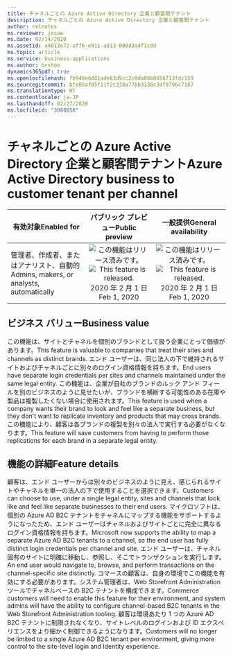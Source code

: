 ```yaml
---
title: チャネルごとの Azure Active Directory 企業と顧客間テナント
description: チャネルごとの Azure Active Directory 企業と顧客間テナント
author: relnotes
ms.reviewer: josaw
ms.date: 02/14/2020
ms.assetid: a4013e72-aff6-e911-a813-000d3a4f1cdd
ms.topic: article
ms.service: business-applications
ms.author: brshoo
dynamics365pdf: true
ms.openlocfilehash: fb948e6d81ade63d5cc2c0da0bb0b56713fdc159
ms.sourcegitcommit: bfe05af05f11f2c318a77bb3138c3df0796c7187
ms.translationtype: HT
ms.contentlocale: ja-JP
ms.lasthandoff: 02/27/2020
ms.locfileid: "3088858"
---
```

# <a name="azure-active-directory-business-to-customer-tenant-per-channel"></a><span data-ttu-id="bb6e4-103">チャネルごとの Azure Active Directory 企業と顧客間テナント</span><span class="sxs-lookup"><span data-stu-id="bb6e4-103">Azure Active Directory business to customer tenant per channel</span></span>


| <span data-ttu-id="bb6e4-104">有効対象</span><span class="sxs-lookup"><span data-stu-id="bb6e4-104">Enabled for</span></span>    |  <span data-ttu-id="bb6e4-105">パブリック プレビュー</span><span class="sxs-lookup"><span data-stu-id="bb6e4-105">Public preview</span></span> | <span data-ttu-id="bb6e4-106">一般提供</span><span class="sxs-lookup"><span data-stu-id="bb6e4-106">General availability</span></span> | 
| ---------- | :----------: |:----------: |
|<span data-ttu-id="bb6e4-107">管理者、作成者、またはアナリスト、自動的</span><span class="sxs-lookup"><span data-stu-id="bb6e4-107">Admins, makers, or analysts, automatically</span></span>|<span data-ttu-id="bb6e4-108">![この機能はリリース済みです。](/dynamics365-release-plan/media/green-checkmark.png "この機能はリリース済みです。")</span><span class="sxs-lookup"><span data-stu-id="bb6e4-108">![This feature is released.](/dynamics365-release-plan/media/green-checkmark.png "This feature is released.")</span></span> <span data-ttu-id="bb6e4-109">2020 年 2 月 1 日</span><span class="sxs-lookup"><span data-stu-id="bb6e4-109">Feb 1, 2020</span></span>| <span data-ttu-id="bb6e4-110">![この機能はリリース済みです。](/dynamics365-release-plan/media/green-checkmark.png "この機能はリリース済みです。")</span><span class="sxs-lookup"><span data-stu-id="bb6e4-110">![This feature is released.](/dynamics365-release-plan/media/green-checkmark.png "This feature is released.")</span></span> <span data-ttu-id="bb6e4-111">2020 年 2 月 1 日</span><span class="sxs-lookup"><span data-stu-id="bb6e4-111">Feb 1, 2020</span></span>|


## <a name="business-value"></a><span data-ttu-id="bb6e4-112">ビジネス バリュー</span><span class="sxs-lookup"><span data-stu-id="bb6e4-112">Business value</span></span>
<!-- bv start -->
<span data-ttu-id="bb6e4-113">この機能は、サイトとチャネルを個別のブランドとして扱う企業にとって価値があります。</span><span class="sxs-lookup"><span data-stu-id="bb6e4-113">This feature is valuable to companies that treat their sites and channels as distinct brands.</span></span> <span data-ttu-id="bb6e4-114">エンド ユーザーは、同じ法人の下で維持されるサイトおよびチャネルごとに別々のログイン資格情報を持ちます。</span><span class="sxs-lookup"><span data-stu-id="bb6e4-114">End users have separate login credentials per sites and channels maintained under the same legal entity.</span></span> <span data-ttu-id="bb6e4-115">この機能は、企業が自社のブランドのルック アンド フィールを別のビジネスのように見せたいが、ブランドを横断する可能性のある在庫や製品は複製したくない場合に使用されます。</span><span class="sxs-lookup"><span data-stu-id="bb6e4-115">This feature is used when a company wants their brand to look and feel like a separate business, but they don't want to replicate inventory and products that may cross brands.</span></span> <span data-ttu-id="bb6e4-116">この機能により、顧客は各ブランドの複製を別々の法人で実行する必要がなくなります。</span><span class="sxs-lookup"><span data-stu-id="bb6e4-116">This feature will save customers from having to perform those replications for each brand in a separate legal entity.</span></span>
<!-- bv end -->



## <a name="feature-details"></a><span data-ttu-id="bb6e4-117">機能の詳細</span><span class="sxs-lookup"><span data-stu-id="bb6e4-117">Feature details</span></span>
<!--feature detail start -->
<span data-ttu-id="bb6e4-118">顧客は、エンド ユーザーからは別々のビジネスのように見え、感じられるサイトやチャネルを単一の法人の下で使用することを選択できます。</span><span class="sxs-lookup"><span data-stu-id="bb6e4-118">Customers can choose to use, under a single legal entity, sites and channels that look like and feel like separate businesses to their end users.</span></span> <span data-ttu-id="bb6e4-119">マイクロソフトは、個別の Azure AD B2C テナントをチャネルにマップする機能をサポートするようになったため、エンド ユーザーはチャネルおよびサイトごとに完全に異なるログイン資格情報を持ちます。</span><span class="sxs-lookup"><span data-stu-id="bb6e4-119">Microsoft now supports the ability to map a separate Azure AD B2C tenants to a channel, so the end user has fully distinct login credentials per channel and site.</span></span> <span data-ttu-id="bb6e4-120">エンド ユーザーは、チャネル固有のサイトに明確に移動し、参照し、そこでトランザクションを実行します。</span><span class="sxs-lookup"><span data-stu-id="bb6e4-120">An end user would navigate to, browse, and perform transactions on the channel-specific site distinctly.</span></span> <span data-ttu-id="bb6e4-121">コマースの顧客は、自身の環境でこの機能を有効にする必要があります。システム管理者は、Web Storefront Administration ツールでチャネルベースの B2C テナントを構成できます。</span><span class="sxs-lookup"><span data-stu-id="bb6e4-121">Commerce customers will need to enable this feature for their environment, and system admins will have the ability to configure channel-based B2C tenants in the Web Storefront Administration tooling.</span></span> <span data-ttu-id="bb6e4-122">顧客は環境あたり 1 つの Azure AD B2C テナントに制限されなくなり、サイトレベルのログインおよび ID エクスペリエンスをより細かく制御できるようになります。</span><span class="sxs-lookup"><span data-stu-id="bb6e4-122">Customers will no longer be limited to a single Azure AD B2C tenant per environment, giving more control to the site-level login and Identity experience.</span></span>
<!--feature detail end -->










